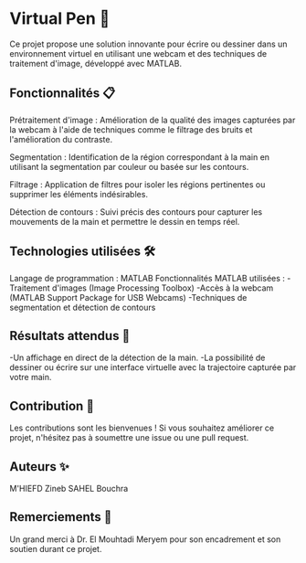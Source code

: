 # Virtual Pen 🎨

Ce projet propose une solution innovante pour écrire ou dessiner dans un environnement virtuel en utilisant une webcam et des techniques de traitement d'image, développé avec MATLAB.

<h2>Fonctionnalités 📋</h2>

Prétraitement d'image : Amélioration de la qualité des images capturées par la webcam à l'aide de techniques comme le filtrage des bruits et l'amélioration du contraste.

Segmentation : Identification de la région correspondant à la main en utilisant la segmentation par couleur ou basée sur les contours.

Filtrage : Application de filtres pour isoler les régions pertinentes ou supprimer les éléments indésirables.

Détection de contours : Suivi précis des contours pour capturer les mouvements de la main et permettre le dessin en temps réel.

<h2>Technologies utilisées 🛠️</h2>

Langage de programmation : MATLAB
Fonctionnalités MATLAB utilisées : -Traitement d'images (Image Processing Toolbox)
                                   -Accès à la webcam (MATLAB Support Package for USB Webcams)
                                   -Techniques de segmentation et détection de contours

<h2>Résultats attendus 🎯</h2>

-Un affichage en direct de la détection de la main.
-La possibilité de dessiner ou écrire sur une interface virtuelle avec la trajectoire capturée par votre main.

<h2>Contribution 🤝</h2>

Les contributions sont les bienvenues ! Si vous souhaitez améliorer ce projet, n'hésitez pas à soumettre une issue ou une pull request.

<h2>Auteurs ✨</h2>

M'HIEFD Zineb
SAHEL Bouchra

<h2>Remerciements 💐</h2>

Un grand merci à Dr. El Mouhtadi Meryem pour son encadrement et son soutien durant ce projet.
